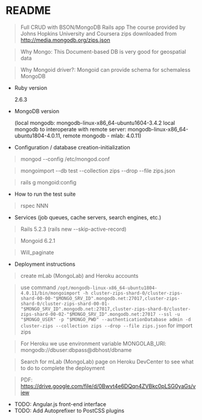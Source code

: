 # README

> Full CRUD with BSON/MongoDB Rails app
> The course provided by Johns Hopkins University and Coursera
> zips downloaded from http://media.mongodb.org/zips.json

> Why Mongo:
>   This Document-based DB is very good for geospatial data

> Why Mongoid driver?:
>   Mongoid can provide schema for schemaless MongoDB

* Ruby version

  2.6.3

* MongoDB version

  (local mongodb: mongodb-linux-x86_64-ubuntu1604-3.4.2
  local mongodb to interoperate with remote server: mongodb-linux-x86_64-ubuntu1804-4.0.11, remote mongodb - mlab: 4.0.11)

* Configuration / database creation-initialization

> mongod --config /etc/mongod.conf

> mongoimport --db test --collection zips --drop --file zips.json

> rails g mongoid:config


* How to run the test suite

> rspec NNN

* Services (job queues, cache servers, search engines, etc.)

> Rails 5.2.3 (rails new --skip-active-record)

> Mongoid 6.2.1

> Will_paginate

* Deployment instructions

> create mLab (MongoLab) and Heroku accounts

> use command `/opt/mongodb-linux-x86_64-ubuntu1804-4.0.11/bin/mongoimport -h cluster-zips-shard-0/cluster-zips-shard-00-00-"$MONGO_SRV_ID".mongodb.net:27017,cluster-zips-shard-0/cluster-zips-shard-00-01-"$MONGO_SRV_ID".mongodb.net:27017,cluster-zips-shard-0/cluster-zips-shard-00-02-"$MONGO_SRV_ID".mongodb.net:27017 --ssl -u "$MONGO_USER" -p "$MONGO_PWD" --authenticationDatabase admin -d cluster-zips --collection zips --drop --file zips.json` for import zips

> For Heroku we use environment variable MONGOLAB_URI: mongodb://dbuser:dbpass@dbhost/dbname

> Search for mLab (MongoLab) page on Heroku DevCenter to see what to do to complete the deployment

> PDF: https://drive.google.com/file/d/0Bwvt4e6DQqn4ZVBkc0pLSG0yaGs/view

* TODO: Angular.js front-end interface
* TODO: Add Autoprefixer to PostCSS plugins
